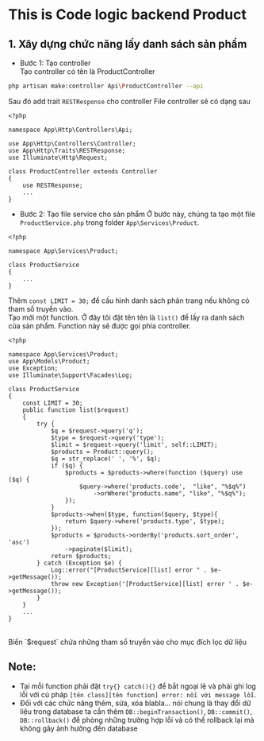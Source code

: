 # This is Code logic backend Product

## 1. Xây dựng chức năng lấy danh sách sản phẩm

* Bước 1: Tạo controller<br>
Tạo controller có tên là ProductController
```bash
php artisan make:controller Api\ProductController --api
```
Sau đó add trait `RESTResponse` cho controller
File controller sẽ có dạng sau
```
<?php

namespace App\Http\Controllers\Api;

use App\Http\Controllers\Controller;
use App\Http\Traits\RESTResponse;
use Illuminate\Http\Request;

class ProductController extends Controller
{
    use RESTResponse;
    ...
}
```	

* Bước 2: Tạo file service cho sản phẩm
Ở bước này, chúng ta tạo một file `ProductService.php` trong folder `App\Services\Product`.

```
<?php

namespace App\Services\Product;

class ProductService
{
    ...
}
```

Thêm `const LIMIT = 30;` để cấu hình danh sách phân trang nếu không có tham số truyền vào.
<br>
Tạo mới một function. Ở đây tôi đặt tên tên là `list()` để lấy ra danh sách của sản phẩm. Function này sẽ được gọi phía controller.
```
<?php

namespace App\Services\Product;
use App\Models\Product;
use Exception;
use Illuminate\Support\Facades\Log;

class ProductService
{
    const LIMIT = 30;
    public function list($request)
    {
        try {
            $q = $request->query('q');
            $type = $request->query('type');
            $limit = $request->query('limit', self::LIMIT);
            $products = Product::query();
            $q = str_replace(' ', '%', $q);
            if ($q) {
                $products = $products->where(function ($query) use ($q) {
                    $query->where('products.code',  "like", "%$q%")
                        ->orWhere("products.name", "like", "%$q%");
                });
            }
            $products->when($type, function($query, $type){
                return $query->where('products.type', $type);
            });
            $products = $products->orderBy('products.sort_order', 'asc')
                ->paginate($limit);
            return $products;
        } catch (Exception $e) {
            Log::error("[ProductService][list] error " . $e->getMessage());
            throw new Exception('[ProductService][list] error ' . $e->getMessage());
        }
    }
    ...
}
```
<br>
Biến `$request` chứa những tham số truyền vào cho mục đích lọc dữ liệu
<br>

## Note: 
* Tại mỗi function phải đặt `try{} catch(){}` để bắt ngoại lệ và phải ghi log lỗi với cú pháp `[tên class][tên function] error: nối với message lỗi`.
* Đối với các chức năng thêm, sửa, xóa blabla... nói chung là thay đổi dữ liệu trong database ta cần thêm `DB::beginTransaction()`, `DB::commit()`, `DB::rollback()` để phòng những trường hợp lỗi và có thể rollback lại mà không gây ảnh hưởng đến database